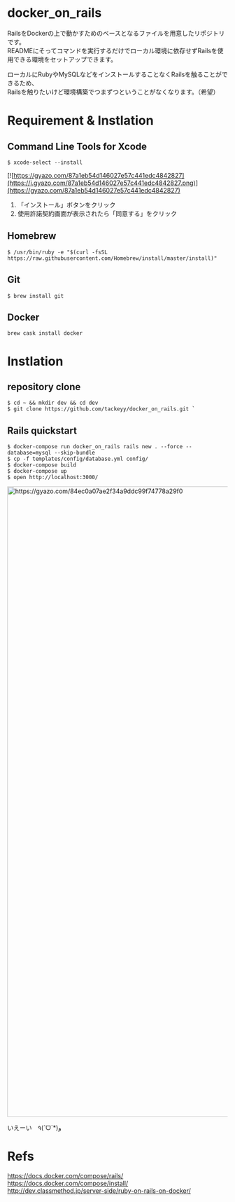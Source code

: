 # docker_on_rails

RailsをDockerの上で動かすためのベースとなるファイルを用意したリポジトリです。    　   
READMEにそってコマンドを実行するだけでローカル環境に依存せずRailsを使用できる環境をセットアップできます。

ローカルにRubyやMySQLなどをインストールすることなくRailsを触ることができるため、　　    
Railsを触りたいけど環境構築でつまずつということがなくなります。（希望）

# Requirement & Instlation

## Command Line Tools for Xcode

` $ xcode-select --install `

[![https://gyazo.com/87a1eb54d146027e57c441edc4842827](https://i.gyazo.com/87a1eb54d146027e57c441edc4842827.png)](https://gyazo.com/87a1eb54d146027e57c441edc4842827)

1. 「インストール」ボタンをクリック
1. 使用許諾契約画面が表示されたら「同意する」をクリック

## Homebrew

` $ /usr/bin/ruby -e "$(curl -fsSL https://raw.githubusercontent.com/Homebrew/install/master/install)" `

## Git

` $ brew install git `

## Docker

` brew cask install docker `

# Instlation

## repository clone

```
$ cd ~ && mkdir dev && cd dev
$ git clone https://github.com/tackeyy/docker_on_rails.git `
```

## Rails quickstart

```
$ docker-compose run docker_on_rails rails new . --force --database=mysql --skip-bundle
$ cp -f templates/config/database.yml config/
$ docker-compose build
$ docker-compose up
$ open http://localhost:3000/
```

<a href="https://gyazo.com/84ec0a07ae2f34a9ddc99f74778a29f0"><img src="https://i.gyazo.com/84ec0a07ae2f34a9ddc99f74778a29f0.png" alt="https://gyazo.com/84ec0a07ae2f34a9ddc99f74778a29f0" width="1440"/></a>

いえーい　٩(ˊᗜˋ*)و

# Refs

https://docs.docker.com/compose/rails/  
https://docs.docker.com/compose/install/  
http://dev.classmethod.jp/server-side/ruby-on-rails-on-docker/
